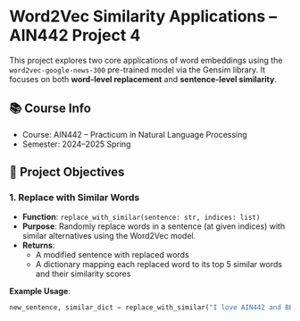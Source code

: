# Word2Vec Similarity Applications – AIN442 Project 4

This project explores two core applications of word embeddings using the `word2vec-google-news-300` pre-trained model via the Gensim library. It focuses on both **word-level replacement** and **sentence-level similarity**.

## 📚 Course Info
- Course: AIN442 – Practicum in Natural Language Processing
- Semester: 2024–2025 Spring

## 🧠 Project Objectives

### 1. Replace with Similar Words

- **Function**: `replace_with_similar(sentence: str, indices: list)`
- **Purpose**: Randomly replace words in a sentence (at given indices) with similar alternatives using the Word2Vec model.
- **Returns**: 
  - A modified sentence with replaced words
  - A dictionary mapping each replaced word to its top 5 similar words and their similarity scores

**Example Usage**:
```python
new_sentence, similar_dict = replace_with_similar("I love AIN442 and BBM497 courses", [1, 5])